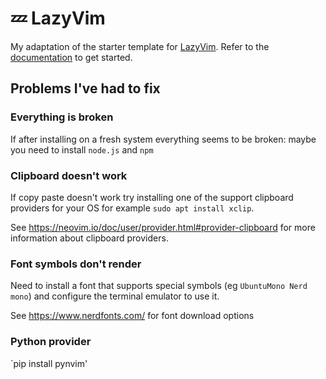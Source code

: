# 💤 LazyVim

My adaptation of the starter template for [LazyVim](https://github.com/LazyVim/LazyVim).
Refer to the [documentation](https://lazyvim.github.io/installation) to get started.


## Problems I've had to fix

### Everything is broken
If after installing on a fresh system everything seems to be broken: maybe you need to install `node.js` and `npm`

### Clipboard doesn't work
If copy paste doesn't work try installing one of the support clipboard providers for your OS for example `sudo apt install xclip`.

See https://neovim.io/doc/user/provider.html#provider-clipboard for more information about clipboard providers.

### Font symbols don't render
Need to install a font that supports special symbols (eg `UbuntuMono Nerd mono`) and configure the terminal emulator to use it. 

See https://www.nerdfonts.com/ for font download options

### Python provider
`pip install pynvim'
